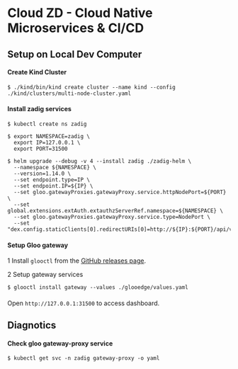 # Cloud ZD - Cloud Native Microservices & CI/CD

## Setup on Local Dev Computer

#### Create Kind Cluster

```
$ ./kind/bin/kind create cluster --name kind --config ./kind/clusters/multi-node-cluster.yaml
```

#### Install zadig services

```
$ kubectl create ns zadig

$ export NAMESPACE=zadig \
  export IP=127.0.0.1 \
  export PORT=31500

$ helm upgrade --debug -v 4 --install zadig ./zadig-helm \
  --namespace ${NAMESPACE} \
  --version=1.14.0 \
  --set endpoint.type=IP \
  --set endpoint.IP=${IP} \
  --set gloo.gatewayProxies.gatewayProxy.service.httpNodePort=${PORT} \
  --set global.extensions.extAuth.extauthzServerRef.namespace=${NAMESPACE} \
  --set gloo.gatewayProxies.gatewayProxy.service.type=NodePort \
  --set "dex.config.staticClients[0].redirectURIs[0]=http://${IP}:${PORT}/api/v1/callback,dex.config.staticClients[0].id=zadig,dex.config.staticClients[0].name=zadig,dex.config.staticClients[0].secret=ZXhhbXBsZS1hcHAtc2VjcmV0"
```

#### Setup Gloo gateway

1 Install ```glooctl``` from the [GitHub releases page](https://github.com/solo-io/gloo/releases).

2 Setup gateway services
```
$ glooctl install gateway --values ./glooedge/values.yaml
```

####
Open ```http://127.0.0.1:31500``` to access dashboard.


## Diagnotics

#### Check gloo gateway-proxy service
```
$ kubectl get svc -n zadig gateway-proxy -o yaml
```
